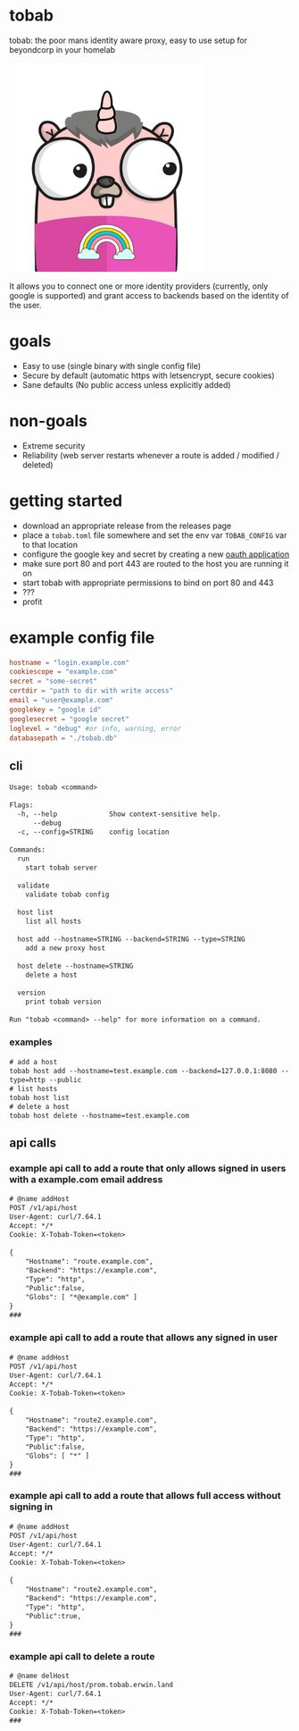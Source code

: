 # tobab
tobab: the poor mans identity aware proxy, easy to use setup for beyondcorp in your homelab

<img src="./tobab.png" width="350" alt="tobab gopher logo">

It allows you to connect one or more identity providers (currently, only google is supported) and grant access to backends based on the identity of the user.  

# goals

- Easy to use (single binary with single config file)
- Secure by default (automatic https with letsencrypt, secure cookies)
- Sane defaults (No public access unless explicitly added)

# non-goals

- Extreme security
- Reliability (web server restarts whenever a route is added / modified / deleted)

# getting started

- download an appropriate release from the releases page
- place a `tobab.toml` file somewhere and set the env var `TOBAB_CONFIG` var to that location
- configure the google key and secret by creating a new [oauth application](https://developers.google.com/identity/protocols/oauth2/web-server)
- make sure port 80 and port 443 are routed to the host you are running it on
- start tobab with appropriate permissions to bind on port 80 and 443
- ???
- profit

# example config file

```toml
hostname = "login.example.com"
cookiescope = "example.com"
secret = "some-secret"
certdir = "path to dir with write access"
email = "user@example.com"
googlekey = "google id"
googlesecret = "google secret"
loglevel = "debug" #or info, warning, error
databasepath = "./tobab.db"
```

## cli
```
Usage: tobab <command>

Flags:
  -h, --help             Show context-sensitive help.
      --debug
  -c, --config=STRING    config location

Commands:
  run
    start tobab server

  validate
    validate tobab config

  host list
    list all hosts

  host add --hostname=STRING --backend=STRING --type=STRING
    add a new proxy host

  host delete --hostname=STRING
    delete a host

  version
    print tobab version

Run "tobab <command> --help" for more information on a command.
```

### examples
```shell
# add a host
tobab host add --hostname=test.example.com --backend=127.0.0.1:8080 --type=http --public
# list hosts
tobab host list
# delete a host
tobab host delete --hostname=test.example.com
```

## api calls

### example api call to add a route that only allows signed in users with a example.com email address

```http
# @name addHost
POST /v1/api/host
User-Agent: curl/7.64.1
Accept: */*
Cookie: X-Tobab-Token=<token>

{
    "Hostname": "route.example.com",
    "Backend": "https://example.com",
    "Type": "http",
    "Public":false,
    "Globs": [ "*@example.com" ]
}
###
```
### example api call to add a route that allows any signed in user

```http
# @name addHost
POST /v1/api/host
User-Agent: curl/7.64.1
Accept: */*
Cookie: X-Tobab-Token=<token>

{
    "Hostname": "route2.example.com",
    "Backend": "https://example.com",
    "Type": "http",
    "Public":false,
    "Globs": [ "*" ]
}
###
```

### example api call to add a route that allows full access without signing in

```http
# @name addHost
POST /v1/api/host
User-Agent: curl/7.64.1
Accept: */*
Cookie: X-Tobab-Token=<token>

{
    "Hostname": "route2.example.com",
    "Backend": "https://example.com",
    "Type": "http",
    "Public":true,
}
###
```

### example api call to delete a route
```http
# @name delHost
DELETE /v1/api/host/prom.tobab.erwin.land
User-Agent: curl/7.64.1
Accept: */*
Cookie: X-Tobab-Token=<token>
###
```
